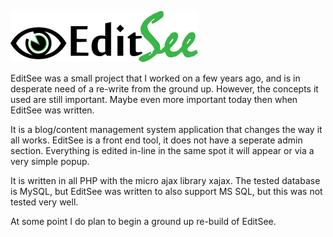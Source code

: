 ![EditSee Logo](https://raw.githubusercontent.com/apexad/EditSee2/39b2d6ef8e3711724ef3e10264ba487f280452ba/logo_300px.png)

EditSee was a small project that I worked on a few years ago, and is in desperate need of a re-write from the ground up.  However, the concepts it used are still important.  Maybe even more important today then when EditSee was written.

It is a blog/content management system application that changes the way it all works.  EditSee is a front end tool, it does not have a seperate admin section.  Everything is edited in-line in the same spot it will appear or via a very simple popup.

It is written in all PHP with the micro ajax library xajax.  The tested database is MySQL, but EditSee was written to also support MS SQL, but this was not tested very well.

At some point I do plan to begin a ground up re-build of EditSee.
